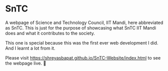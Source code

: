 # SnTC
A webpage of Science and Technology Council, IIT Mandi, here abbreviated as SnTC.
This is just for the purpose of showcasing what SnTC IIT Mandi does and what it contributes to the society.


This one is special because this was the first ever web development I did. And I learnt a lot from it.

Please visit https://shreyasbapat.github.io/SnTC-Website/index.html to see the webpage live. :rocket:
